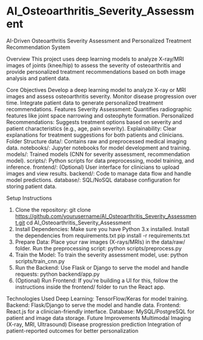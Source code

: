 # AI_Osteoarthritis_Severity_Assessment
AI-Driven Osteoarthritis Severity Assessment and Personalized Treatment Recommendation System

Overview
This project uses deep learning models to analyze X-ray/MRI images of joints (knee/hip) to assess the severity of osteoarthritis and provide personalized treatment recommendations based on both image analysis and patient data.

Core Objectives
Develop a deep learning model to analyze X-ray or MRI images and assess osteoarthritis severity.
Monitor disease progression over time.
Integrate patient data to generate personalized treatment recommendations.
Features
Severity Assessment: Quantifies radiographic features like joint space narrowing and osteophyte formation.
Personalized Recommendations: Suggests treatment options based on severity and patient characteristics (e.g., age, pain severity).
Explainability: Clear explanations for treatment suggestions for both patients and clinicians.
Folder Structure
data/: Contains raw and preprocessed medical imaging data.
notebooks/: Jupyter notebooks for model development and training.
models/: Trained models (CNN for severity assessment, recommendation model).
scripts/: Python scripts for data preprocessing, model training, and inference.
frontend/: (Optional) User interface for clinicians to upload images and view results.
backend/: Code to manage data flow and handle model predictions.
database/: SQL/NoSQL database configuration for storing patient data.

Setup Instructions
  1. Clone the repository:
      git clone https://github.com/yourusername/AI_Osteoarthritis_Severity_Assessment.git
      cd AI_Osteoarthritis_Severity_Assessment
 2. Install Dependencies: Make sure you have Python 3.x installed. Install the dependencies from requirements.txt
      pip install -r requirements.txt
 3. Prepare Data:
    Place your raw images (X-rays/MRIs) in the data/raw/ folder.
    Run the preprocessing script:
      python scripts/preprocess.py
 4. Train the Model: To train the severity assessment model, use:
    python scripts/train_cnn.py
 5. Run the Backend: Use Flask or Django to serve the model and handle requests:
    python backend/app.py
 6. (Optional) Run Frontend: If you're building a UI for this, follow the instructions inside the frontend/ folder to run the React app.

Technologies Used
Deep Learning: TensorFlow/Keras for model training.
Backend: Flask/Django to serve the model and handle data.
Frontend: React.js for a clinician-friendly interface.
Database: MySQL/PostgreSQL for patient and image data storage.
Future Improvements
Multimodal Imaging (X-ray, MRI, Ultrasound)
Disease progression prediction
Integration of patient-reported outcomes for better personalization
